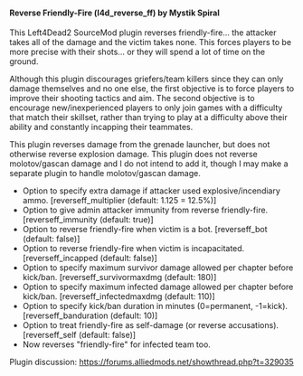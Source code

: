 #### Reverse Friendly-Fire (l4d_reverse_ff) by Mystik Spiral

This Left4Dead2 SourceMod plugin reverses friendly-fire... the attacker takes all of the damage and the victim takes none.
This forces players to be more precise with their shots... or they will spend a lot of time on the ground.

Although this plugin discourages griefers/team killers since they can only damage themselves and no one else, the first objective is to force players to improve their shooting tactics and aim. The second objective is to encourage new/inexperienced players to only join games with a difficulty that match their skillset, rather than trying to play at a difficulty above their ability and constantly incapping their teammates.

This plugin reverses damage from the grenade launcher, but does not otherwise reverse explosion damage.
This plugin does not reverse molotov/gascan damage and I do not intend to add it, though I may make a separate plugin to handle molotov/gascan damage.

- Option to specify extra damage if attacker used explosive/incendiary ammo. [reverseff_multiplier (default: 1.125 = 12.5%)]
- Option to give admin attacker immunity from reverse friendly-fire. [reverseff_immunity (default: true)]
- Option to reverse friendly-fire when victim is a bot. [reverseff_bot (default: false)]
- Option to reverse friendly-fire when victim is incapacitated. [reverseff_incapped (default: false)]
- Option to specify maximum survivor damage allowed per chapter before kick/ban. [reverseff_survivormaxdmg (default: 180)]
- Option to specify maximum infected damage allowed per chapter before kick/ban. [reverseff_infectedmaxdmg (default: 110)]
- Option to specify kick/ban duration in minutes (0=permanent, -1=kick). [reverseff_banduration (default: 10)]
- Option to treat friendly-fire as self-damage (or reverse accusations). [reverseff_self (default: false)]
- Now reverses "friendly-fire" for infected team too.

Plugin discussion: https://forums.alliedmods.net/showthread.php?t=329035
